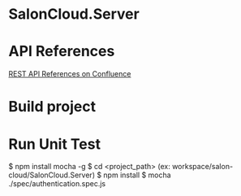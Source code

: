 SalonCloud.Server
=================

API References
==============

[REST API References on
Confluence](https://smisyteam.atlassian.net/wiki/display/SC/REST+API+References)

Build project
=============

Run Unit Test
=============

$ npm install mocha -g
$ cd <project_path> (ex: workspace/salon-cloud/SalonCloud.Server)
$ npm install
$ mocha ./spec/authentication.spec.js


